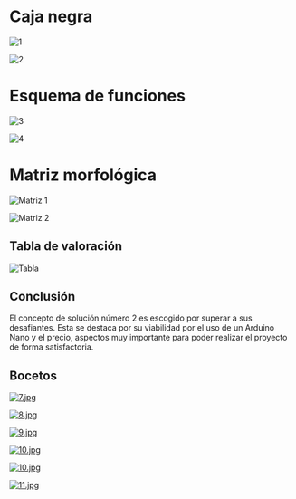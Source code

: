# Caja negra
![1](https://github.com/user-attachments/assets/05083640-8bad-48e5-9055-a929e9ce089f)


![2](https://github.com/user-attachments/assets/67538edc-323c-48b0-bc48-e8cf74875b44)


# Esquema de funciones

![3](https://github.com/user-attachments/assets/c0103fd3-fd69-4b10-b4e9-f823cdb414d3)


![4](https://github.com/user-attachments/assets/7203d76d-be0d-42cc-ac6a-a61a4a07fb1f)




# Matriz morfológica
![Matriz 1](https://github.com/user-attachments/assets/094acf85-a676-48cc-9bcd-c6f8657c9d98)

![Matriz 2](https://github.com/user-attachments/assets/6d3e7442-3b96-4a66-87f7-0ab495283355)


## Tabla de valoración
![Tabla](https://github.com/user-attachments/assets/3ed13f8a-4a58-459b-ab91-ce80471bb943)






## Conclusión
El concepto de solución número 2 es escogido por superar a sus desafiantes. Esta se destaca por su viabilidad por el uso de un Arduino Nano y el precio, aspectos muy importante para poder realizar el proyecto de forma satisfactoria.

## Bocetos
[![7.jpg](https://i.postimg.cc/jqfnzB5R/7.jpg)](https://postimg.cc/vDQmyqfK)

[![8.jpg](https://i.postimg.cc/9fSz9BH4/8.jpg)](https://postimg.cc/Ffy953Rm)

[![9.jpg](https://i.postimg.cc/zf9XvXTK/9.jpg)](https://postimg.cc/yJyzrKQ8)

[![10.jpg](https://i.postimg.cc/GpsdWw62/10.jpg)](https://postimg.cc/NyY3XVsq)

[![10.jpg](https://i.postimg.cc/0jRPCWN4/10.jpg)](https://postimg.cc/Hc2qYtX0)

[![11.jpg](https://i.postimg.cc/Wzjx3Qzs/11.jpg)](https://postimg.cc/CBPcrrb2)

